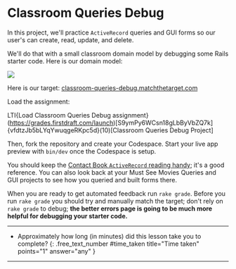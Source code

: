 # Classroom Queries Debug

In this project, we'll practice `ActiveRecord` queries and GUI forms so our user's can create, read, update, and delete.

We'll do that with a small classroom domain model by debugging some Rails starter code. Here is our domain model:

<!-- ![](/assets/classroom-queries-debug-erd.png) -->
![](https://res.cloudinary.com/dmxgp9oq2/image/upload/v1690419448/classroom-queries-debug-erd_cyhvw4.png)

Here is our target: [classroom-queries-debug.matchthetarget.com](https://classroom-queries-debug.matchthetarget.com/)

Load the assignment:

LTI{Load Classroom Queries Debug assignment}(https://grades.firstdraft.com/launch)[S9ymPy6WCsn18gLbByVbZQ7k]{vfdtzJb5bLYqYwuqgeRKpc5d}(10)[Classroom Queries Debug Project]

Then, fork the repository and create your Codespace. Start your live app preview with `bin/dev` once the Codespace is setup.

You should keep the [Contact Book `ActiveRecord` reading handy](https://learn.firstdraft.com/lessons/130-contact-book-first-database); it's a good reference. You can also look back at your Must See Movies Queries and GUI projects to see how you queried and built forms there.

When you are ready to get automated feedback run `rake grade`. Before you run `rake grade` you should try and manually match the target; don't rely on `rake grade` to debug; **the better errors page is going to be much more helpful for debugging your starter code.**

---

- Approximately how long (in minutes) did this lesson take you to complete?
{: .free_text_number #time_taken title="Time taken" points="1" answer="any" }

---
